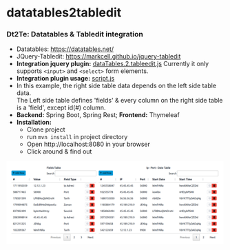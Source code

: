 # datatables2tabledit

### Dt2Te: Datatables & Tabledit integration
- Datatables: https://datatables.net/
- JQuery-Tabledit: https://markcell.github.io/jquery-tabledit
- **Integration jquery plugin:** [dataTables.2.tableedit.js](src/main/resources/public/content/js/dataTables.2.tableedit.js)
Currently it only supports `<input>` and `<select>` form elements.
- **Integration plugin usage:** [script.js](src/main/resources/public/content/js/script.js)
- In this example, the right side table data depends on the left side table data. <br>
The Left side table defines 'fields' & every column on the right side table is a 'field', except id(#) column.
- **Backend:** Spring Boot, Spring Rest; **Frontend:** Thymeleaf
- **Installation:**
  - Clone project
  - run `mvn install` in project directory
  - Open http://localhost:8080 in your browser
  - Click around & find out

![UI example:](doc/dt2te.png "UI screeshot")

